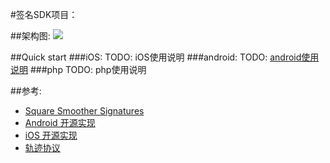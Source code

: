 #签名SDK项目：

##架构图:
![](https://github.com/qiandaibao/signature/raw/master/doc/%E7%AD%BE%E5%90%8DSDK.png)

##Quick start
###iOS:
TODO: iOS使用说明
###android:
TODO: [android使用说明](https://github.com/huachangli/signature/wiki/接口说明)
###php
TODO: php使用说明

##参考:
* [Square Smoother Signatures]( http://corner.squareup.com/2012/07/smoother-signatures.html )
* [Android 开源实现](https://github.com/gcacace/android-signaturepad)
* [iOS 开源实现]( https://www.altamiracorp.com/blog/employee-posts/capture-a-signature-on-ios )
* [轨迹协议](https://github.com/huachangli/signature/wiki/轨迹协议)

